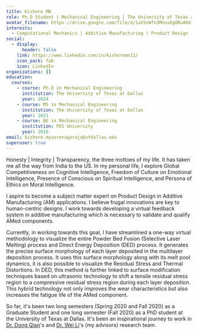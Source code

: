 ```yaml
---
title: Kishore MN
role: Ph.D Student | Mechanical Engineering | The University of Texas at Dallas
avatar_filename: https://drive.google.com/file/d/1aV9zWfn3MnuvEgORuA0U-nmhhiKmcBuh/view?usp=sharing
interests:
  - Computational Mechanics | Additive Manufacturing | Product Design
social:
  - display:
      header: false
    link: https://www.linkedin.com/in/kishoremn11/
    icon_pack: fab
    icon: LinkedIn
organizations: []
education:
  courses:
    - course: Ph.D in Mechanical Engineering
      institution: The University of Texas at Dallas
      year: 2024
    - course: MS in Mechanical Engineering
      institution: The University of Texas at Dallas
      year: 2021
    - course: BE in Mechanical Engineering
      institution: PES University
      year: 2016
email: kishore.mysorenagaraja@utdallas.edu
superuser: true
---
```

Honesty | Integrity | Transparency, the three mottoes of my life. It has taken me all the way from India to the US. In my personal life, I explore Global Competitiveness on Cognitive Intelligence, Freedom of Culture on Emotional Intelligence, Presence of Conscious on Spiritual Intelligence, and Persona of Ethics on Moral Intelligence. 

I aspire to become a subject matter expert on Product Design in Additive Manufacturing (AM) applications. I believe frugal innovations are key to human-centric designs. I work towards developing a virtual feedback system in additive manufacturing which is necessary to validate and qualify AMed components. 

Currently, in working towards this goal, I have streamlined a one-way virtual methodology to visualize the entire Powder Bed Fusion (Selective Laser Melting) process and Direct Energy Deposition (DED) process. It generates the precise surface morphology of each layer deposited in the multilayer deposition process. It uses this surface morphology along with its melt pool dynamics, it is also possible to visualize the Residual Stress and Thermal Distortions. In DED, this method is further linked to surface modification techniques based on ultrasonic technology to shift a tensile residual stress region to a compressive residual stress region during each layer deposition. This hybrid technology not only improves the wear characteristics but also increases the fatigue life of the AMed component.  

So far, it's been two long semesters (Spring 2020 and Fall 2020) as a Graduate Student and one long semester (Fall 2020) as a PhD student at the University of Texas at Dallas. It's been an inspirational journey to work in [Dr. Dong Qian](https://scholar.google.com/citations?user=xDtUresAAAAJ&hl=en)'s and [Dr. Wei Li](https://scholar.google.com/citations?hl=en&user=BSNTJEAAAAAJ&view_op=list_works&sortby=pubdate)'s (my advisors) research team.